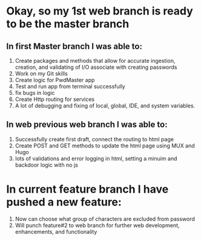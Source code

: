 <h1>Okay, so my 1st web branch is ready to be the master branch</h1>

<h2>In first Master branch I was able to: </h2>
<ol>
<li>Create packages and methods that allow for accurate ingestion, creation, and validating of I/O associate with creating passwords</li>
<li>Work on my Git skills</li>
<li>Create logic for PwdMaster app</li>
<li>Test and run app from terminal successfully</li>
<li>fix bugs in logic</li>
<li>Create Http routing for services</li>
<li>A lot of debugging and fixing of local, global, IDE, and system variables.</li>
</ol>
<h2>In web previous web branch I was able to:</h2>
<ol>
<li>Successfully create first draft, connect the routing to html page</li>
<li>Create POST and GET methods to update the html page using MUX and Hugo</li>
<li>lots of validations and error logging in html, setting a minuim and backdoor logic with no js </li>
</ol>

<h1>In current feature branch I have pushed a new feature:</h1>
<ol>
<li>Now can choose what group of characters are excluded from password</li>
<li> Will punch feature#2 to web branch for further web development, enhancements, and functionality</li>
</ol>
